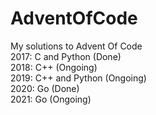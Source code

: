 # AdventOfCode

My solutions to Advent Of Code  
2017: C and Python (Done)  
2018: C++ (Ongoing)  
2019: C++ and Python (Ongoing)  
2020: Go (Done)  
2021: Go (Ongoing)

